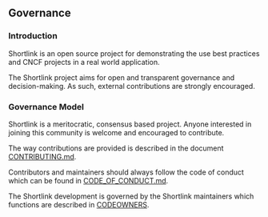 ## Governance

### Introduction

Shortlink is an open source project for demonstrating the use best practices and CNCF projects in a real world application. 

The Shortlink project aims for open and transparent governance and decision-making.
As such, external contributions are strongly encouraged.

### Governance Model

Shortlink is a meritocratic, consensus based project. Anyone interested
in joining this community is welcome and encouraged to contribute.

The way contributions are provided is described in the document [CONTRIBUTING.md](CONTRIBUTING.md).

Contributors and maintainers should always follow the code of conduct which can
be found in [CODE_OF_CONDUCT.md](CODE_OF_CONDUCT.md).

The Shortlink development is governed by the Shortlink maintainers which functions
are described in [CODEOWNERS](.github%2FCODEOWNERS).
